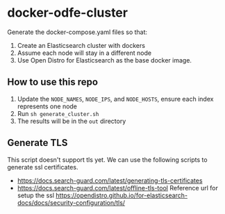 # docker-odfe-cluster
Generate the docker-compose.yaml files so that:

1. Create an Elasticsearch cluster with dockers
2. Assume each node will stay in a different node
3. Use Open Distro for Elasticsearch as the base docker image.

## How to use this repo
1. Update the `NODE_NAMES`, `NODE_IPS`, and `NODE_HOSTS`, ensure each index represents one node
2. Run `sh generate_cluster.sh`
3. The results will be in the `out` directory

## Generate TLS
This script doesn't support tls yet. We can use the following scripts to generate ssl certificates.
- https://docs.search-guard.com/latest/generating-tls-certificates
- https://docs.search-guard.com/latest/offline-tls-tool
Reference url for setup the ssl
https://opendistro.github.io/for-elasticsearch-docs/docs/security-configuration/tls/